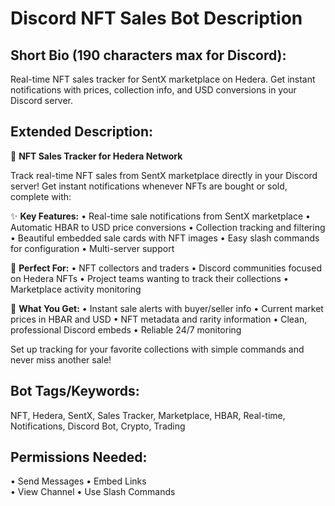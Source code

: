 # Discord NFT Sales Bot Description

## Short Bio (190 characters max for Discord):
Real-time NFT sales tracker for SentX marketplace on Hedera. Get instant notifications with prices, collection info, and USD conversions in your Discord server.

## Extended Description:
🚀 **NFT Sales Tracker for Hedera Network**

Track real-time NFT sales from SentX marketplace directly in your Discord server! Get instant notifications whenever NFTs are bought or sold, complete with:

✨ **Key Features:**
• Real-time sale notifications from SentX marketplace
• Automatic HBAR to USD price conversions
• Collection tracking and filtering
• Beautiful embedded sale cards with NFT images
• Easy slash commands for configuration
• Multi-server support

🎯 **Perfect For:**
• NFT collectors and traders
• Discord communities focused on Hedera NFTs
• Project teams wanting to track their collections
• Marketplace activity monitoring

💎 **What You Get:**
• Instant sale alerts with buyer/seller info
• Current market prices in HBAR and USD
• NFT metadata and rarity information
• Clean, professional Discord embeds
• Reliable 24/7 monitoring

Set up tracking for your favorite collections with simple commands and never miss another sale!

## Bot Tags/Keywords:
NFT, Hedera, SentX, Sales Tracker, Marketplace, HBAR, Real-time, Notifications, Discord Bot, Crypto, Trading

## Permissions Needed:
• Send Messages
• Embed Links  
• View Channel
• Use Slash Commands